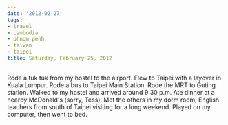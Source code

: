 ```yaml
---
date: '2012-02-27'
tags:
- travel
- cambodia
- phnom penh
- taiwan
- taipei
title: Saturday, February 25, 2012
---
```


Rode a tuk tuk from my hostel to the airport. Flew to Taipei with a layover in Kuala Lumpur. Rode a bus to Taipei Main Station. Rode the MRT to Guting station. Walked to my hostel and arrived around 9:30 p.m. Ate dinner at a nearby McDonald's (sorry, Tess). Met the others in my dorm room, English teachers from south of Taipei visiting for a long weekend. Played on my computer, then went to bed.

